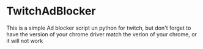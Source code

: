 # TwitchAdBlocker  

This is a simple Ad blocker script un python for twitch, but don't
forget to have the version of your chrome driver match the verion of your chrome,
or it will not work
